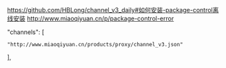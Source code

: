 https://github.com/HBLong/channel_v3_daily#如何安装-package-control离线安装
http://www.miaoqiyuan.cn/p/package-control-error

 "channels": [
 
    "http://www.miaoqiyuan.cn/products/proxy/channel_v3.json"
    
],




<!--stackedit_data:
eyJoaXN0b3J5IjpbLTExOTAyOTM0MzgsLTEyMzYwMTQ0OTAsMj
Q0NTU2MDMyLDEyMDMxMzMzOTYsNjI5Njg5ODIzLDczMDk5ODEx
Nl19
-->